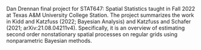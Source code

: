 Dan Drennan final project for STAT647: Spatial Statistics taught in
Fall 2022 at Texas A&M University College Station. The project
summarizes the work in Kidd and Katzfuss (2022; Bayesian Analysis)
and Katzfuss and Schafer (2021; arXiv:21.08.04211v4). Specifically,
it is an overview of estimating second order nonstationary spatial
processes on regular grids using nonparametric Bayesian methods.

